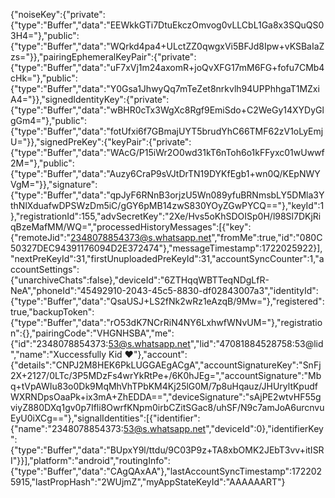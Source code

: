 {"noiseKey":{"private":{"type":"Buffer","data":"EEWkkGTi7DtuEkczOmvog0vLLCbL1Ga8x3SQuQS03H4="},"public":{"type":"Buffer","data":"WQrkd4pa4+ULctZZ0qwgxVi5BFJd8Ipw+vKSBaIaZzs="}},"pairingEphemeralKeyPair":{"private":{"type":"Buffer","data":"uF7xVj1m24axomR+joQvXFG17mM6FG+fofu7CMb4cHk="},"public":{"type":"Buffer","data":"Y0Gsa1JhwyQq7mTeZet8nrkvlh94UPPhhgaT1MZxiA4="}},"signedIdentityKey":{"private":{"type":"Buffer","data":"wBHR0cTx3WgXc8Rgf9EmiSdo+C2WeGy14XYDyGlgGm4="},"public":{"type":"Buffer","data":"fotUfxi6f7GBmajUYT5brudYhC66TMF62zV1oLyEmjU="}},"signedPreKey":{"keyPair":{"private":{"type":"Buffer","data":"WAcG/P15iWr2O0wd31kT6nToh6o1kFFyxc01wUwwf2M="},"public":{"type":"Buffer","data":"Auzy6CraP9sVJtDrTN19DYKfEgb1+wn0Q/KEpNWYVgM="}},"signature":{"type":"Buffer","data":"qpJyF6RNnB3orjzU5Wn089yfuBRNmsbLY5DMla3YthNlXduafwDPSWzDm5iC/gGY6pMB14zwS830YOyZGwPYCQ=="},"keyId":1},"registrationId":155,"advSecretKey":"2Xe/Hvs5oKhSDOISp0H/l98Sl7DKjRiqBzeMafMM/WQ=","processedHistoryMessages":[{"key":{"remoteJid":"2348078854373@s.whatsapp.net","fromMe":true,"id":"080C50327DEC94391176094D2E372474"},"messageTimestamp":1722025922}],"nextPreKeyId":31,"firstUnuploadedPreKeyId":31,"accountSyncCounter":1,"accountSettings":{"unarchiveChats":false},"deviceId":"6ZTHqqWBTTeqNDgLfR-NeA","phoneId":"45492910-2043-45c5-8830-df02843007a3","identityId":{"type":"Buffer","data":"QsaUSJ+LS2fNk2wRz1eAzqB/9Mw="},"registered":true,"backupToken":{"type":"Buffer","data":"rO53dK7NCrRiN4NY6LxhwfWNvUM="},"registration":{},"pairingCode":"VHGNHSBA","me":{"id":"2348078854373:53@s.whatsapp.net","lid":"47081884528758:53@lid","name":"Xuccessfully Kid ❤️"},"account":{"details":"CNPJ2M8HEK6PkLUGGAEgACgA","accountSignatureKey":"SnFj2X+2127/0LTc/3P5MDzFs4wrYkRtPe+/6K0hJEg=","accountSignature":"Mbq+tVpAWIu83o0Dk9MqMhVhTPbKM4Kj25lG0M/7p8uHqauz/JHUryltKpudfWXRNDpsOaaPk+ix3mA+ZhEDDA==","deviceSignature":"sAjPE2wtvHF55gviyZ880DXq1gv0p7Ifli8OwrfKNpm0irbCZitSGac8/uhSF/N9c7amJoA6urcnvuEyU0iXCg=="},"signalIdentities":[{"identifier":{"name":"2348078854373:53@s.whatsapp.net","deviceId":0},"identifierKey":{"type":"Buffer","data":"BUpxY9l/ttdu/9C03P9z+TA8xbOMK2JEbT3vv+itISRI"}}],"platform":"android","routingInfo":{"type":"Buffer","data":"CAgQAxAA"},"lastAccountSyncTimestamp":1722025915,"lastPropHash":"2WUjmZ","myAppStateKeyId":"AAAAAART"}

